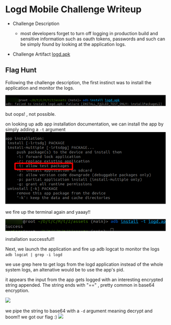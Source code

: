 # Logd Mobile Challenge Writeup

- Challenge Description
  - most developers forget to turn off logging in production build and sensitive information such as oauth tokens, passwords and such can be simply found by looking at the application logs.


- Challenge Artifact
[logd.apk](assets/logd.apk)

## Flag Hunt
Following the challenge description, the first instinct was to install the application and monitor the logs.

![](assets/installation-fail.png)

but oops! , not possible.

on looking up adb app installation documentation, we can install the app by simply adding a ```-t``` argument
![](assets/adb-man.png)

we fire up the terminal again and yaaay!!

![](assets/install-success.png)

installation successful!!

Next, we launch the application and fire up adb logcat to monitor the logs
```adb logcat | grep -i logd```

we use grep here to get logs from the logd application instead of the whole system logs, an altenative would be to use the app's pid.

it appears the input from the app gets logged with an interesting encrypted string appended.
The string ends with "==" , pretty common in base64 encryption.

![](assets/encrypted-flag.png)

we pipe the string to base64 with a ```-d``` argument meaning decrypt and boom!! we got our flag :)
![](assets/logd-flag.png)


